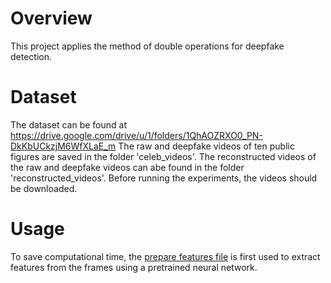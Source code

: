# Overview
This project applies the method of double operations for deepfake detection.

# Dataset
The dataset can be found at https://drive.google.com/drive/u/1/folders/1QhAOZRXO0_PN-DkKbUCkzjM6WfXLaE_m
The raw and deepfake videos of ten public figures are saved in the folder 'celeb_videos'.
The reconstructed videos of the raw and deepfake videos can abe found in the folder 'reconstructed_videos'.
Before running the experiments, the videos should be downloaded.

# Usage
To save computational time, the [prepare features file](https://github.com/sevprinc/DF/blob/main/notebook/prepare%20features.ipynb) is first used to extract features from the frames using a pretrained neural network.


